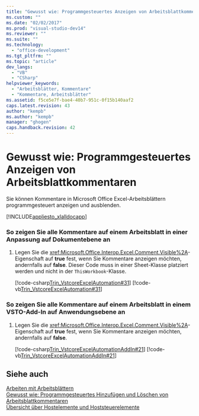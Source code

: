 ```yaml
---
title: "Gewusst wie: Programmgesteuertes Anzeigen von Arbeitsblattkommentaren | Microsoft Docs"
ms.custom: ""
ms.date: "02/02/2017"
ms.prod: "visual-studio-dev14"
ms.reviewer: ""
ms.suite: ""
ms.technology: 
  - "office-development"
ms.tgt_pltfrm: ""
ms.topic: "article"
dev_langs: 
  - "VB"
  - "CSharp"
helpviewer_keywords: 
  - "Arbeitsblätter, Kommentare"
  - "Kommentare, Arbeitsblätter"
ms.assetid: f5ce5e7f-bae4-40b7-951c-0f15b140aaf2
caps.latest.revision: 43
author: "kempb"
ms.author: "kempb"
manager: "ghogen"
caps.handback.revision: 42
---
```

# Gewusst wie: Programmgesteuertes Anzeigen von Arbeitsblattkommentaren
  Sie können Kommentare in Microsoft Office Excel\-Arbeitsblättern programmgesteuert anzeigen und ausblenden.  
  
 [!INCLUDE[appliesto_xlalldocapp](../vsto/includes/appliesto-xlalldocapp-md.md)]  
  
### So zeigen Sie alle Kommentare auf einem Arbeitsblatt in einer Anpassung auf Dokumentebene an  
  
1.  Legen Sie die <xref:Microsoft.Office.Interop.Excel.Comment.Visible%2A>\-Eigenschaft auf **true** fest, wenn Sie Kommentare anzeigen möchten, andernfalls auf **false**. Dieser Code muss in einer Sheet\-Klasse platziert werden und nicht in der `ThisWorkbook`\-Klasse.  
  
     [!code-csharp[Trin_VstcoreExcelAutomation#31](../snippets/csharp/VS_Snippets_OfficeSP/Trin_VstcoreExcelAutomation/CS/Sheet1.cs#31)]
     [!code-vb[Trin_VstcoreExcelAutomation#31](../snippets/visualbasic/VS_Snippets_OfficeSP/Trin_VstcoreExcelAutomation/VB/Sheet1.vb#31)]  
  
### So zeigen Sie alle Kommentare auf einem Arbeitsblatt in einem VSTO\-Add\-In auf Anwendungsebene an  
  
1.  Legen Sie die <xref:Microsoft.Office.Interop.Excel.Comment.Visible%2A>\-Eigenschaft auf **true** fest, wenn Sie Kommentare anzeigen möchten, andernfalls auf **false**.  
  
     [!code-csharp[Trin_VstcoreExcelAutomationAddIn#21](../snippets/csharp/VS_Snippets_OfficeSP/Trin_VstcoreExcelAutomationAddIn/CS/ThisAddIn.cs#21)]
     [!code-vb[Trin_VstcoreExcelAutomationAddIn#21](../snippets/visualbasic/VS_Snippets_OfficeSP/Trin_VstcoreExcelAutomationAddIn/VB/ThisAddIn.vb#21)]  
  
## Siehe auch  
 [Arbeiten mit Arbeitsblättern](../vsto/working-with-worksheets.md)   
 [Gewusst wie: Programmgesteuertes Hinzufügen und Löschen von Arbeitsblattkommentaren](../vsto/how-to-programmatically-add-and-delete-worksheet-comments.md)   
 [Übersicht über Hostelemente und Hoststeuerelemente](../vsto/host-items-and-host-controls-overview.md)  
  
  